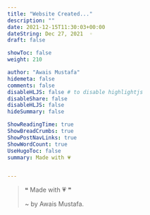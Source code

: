 ```yaml
---
title: "Website Created..."
description: ""
date: 2021-12-15T11:30:03+00:00
dateString: Dec 27, 2021  ◦
draft: false

showToc: false
weight: 210

author: "Awais Mustafa"
hidemeta: false
comments: false
disableHLJS: false # to disable highlightjs
disableShare: false
disableHLJS: false
hideSummary: false

ShowReadingTime: true
ShowBreadCrumbs: true
ShowPostNavLinks: true
ShowWordCount: true
UseHugoToc: false
summary: Made with 💗


---
```


> ❝  Made with 💗 ❞
> 
> ~ by Awais Mustafa.
